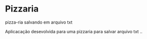 
# Pizzaria
pizza-ria salvando em arquivo txt


Aplicacação desevolvida para uma pizzaria para salvar arquivo txt .. 

